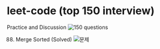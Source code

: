 # leet-code (top 150 interview)
Practice and Discussion
![150 questions](https://leetcode.com/studyplan/top-interview-150/)

88. Merge Sorted (Solved)
  ![문제](https://leetcode.com/problems/merge-sorted-array/description/?envType=study-plan-v2&envId=top-interview-150)



